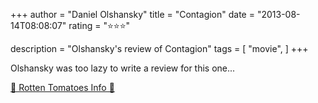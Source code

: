 +++
author = "Daniel Olshansky"
title = "Contagion"
date = "2013-08-14T08:08:07"
rating = "⭐⭐⭐"

description = "Olshansky's review of Contagion"
tags = [
    "movie",
]
+++


Olshansky was too lazy to write a review for this one...

[🍅 Rotten Tomatoes Info 🍅](https://www.rottentomatoes.com//m/contagion_2011)